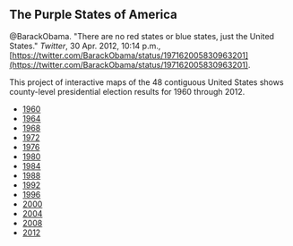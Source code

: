 ## The Purple States of America

@BarackObama. "There are no red states or blue states, just the United States." *Twitter*, 30 Apr. 2012, 10:14 p.m., [https://twitter.com/BarackObama/status/197162005830963201](https://twitter.com/BarackObama/status/197162005830963201).

This project of interactive maps of the 48 contiguous United States shows county-level presidential election results for 1960 through 2012.

* [1960](https://github.com/cerickson30/Purple_States_of_America/blob/gh-pages/html_maps/purple_states_1960.html)
* [1964](https://github.com/cerickson30/Purple_States_of_America/blob/gh-pages/html_maps/purple_states_1964.html)
* [1968](https://github.com/cerickson30/Purple_States_of_America/blob/gh-pages/html_maps/purple_states_1968.html)
* [1972](https://github.com/cerickson30/Purple_States_of_America/blob/gh-pages/html_maps/purple_states_1972.html)
* [1976](https://github.com/cerickson30/Purple_States_of_America/blob/gh-pages/html_maps/purple_states_1976.html)
* [1980](https://github.com/cerickson30/Purple_States_of_America/blob/gh-pages/html_maps/purple_states_1980.html)
* [1984](https://github.com/cerickson30/Purple_States_of_America/blob/gh-pages/html_maps/purple_states_1984.html)
* [1988](https://github.com/cerickson30/Purple_States_of_America/blob/gh-pages/html_maps/purple_states_1988.html)
* [1992](https://github.com/cerickson30/Purple_States_of_America/blob/gh-pages/html_maps/purple_states_1992.html)
* [1996](https://github.com/cerickson30/Purple_States_of_America/blob/gh-pages/html_maps/purple_states_1996.html)
* [2000](https://github.com/cerickson30/Purple_States_of_America/blob/gh-pages/html_maps/purple_states_2000.html)
* [2004](https://github.com/cerickson30/Purple_States_of_America/blob/gh-pages/html_maps/purple_states_2004.html)
* [2008](https://github.com/cerickson30/Purple_States_of_America/blob/gh-pages/html_maps/purple_states_2008.html)
* [2012](https://github.com/cerickson30/Purple_States_of_America/blob/gh-pages/html_maps/purple_states_2012.html)
